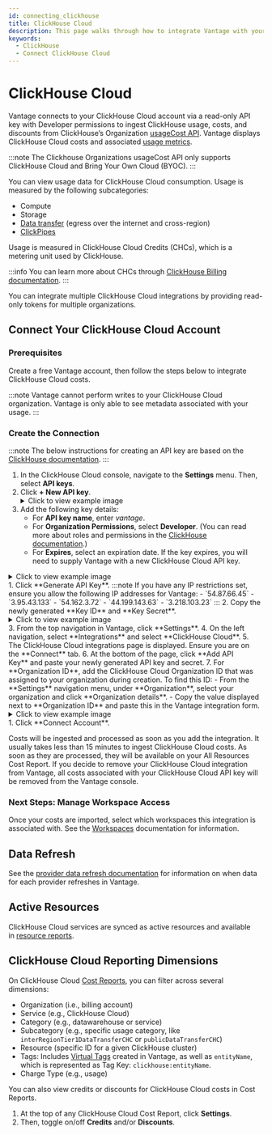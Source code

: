 ```yaml
---
id: connecting_clickhouse
title: ClickHouse Cloud
description: This page walks through how to integrate Vantage with your ClickHouse Cloud account.
keywords:
  - ClickHouse
  - Connect ClickHouse Cloud
---
```


# ClickHouse Cloud

Vantage connects to your ClickHouse Cloud account via a read-only API key with Developer permissions to ingest ClickHouse usage, costs, and discounts from ClickHouse’s Organization [usageCost API](https://clickhouse.com/docs/cloud/manage/api/usageCost-api-reference).  Vantage displays ClickHouse Cloud costs and associated [usage metrics](/usage_based_reporting).

:::note
The Clickhouse Organizations usageCost API only supports ClickHouse Cloud and Bring Your Own Cloud (BYOC).
:::

You can view usage data for ClickHouse Cloud consumption. Usage is measured by the following subcategories:

- Compute
- Storage
- [Data transfer](https://clickhouse.com/docs/cloud/manage/network-data-transfer) (egress over the internet and cross-region)
- [ClickPipes](https://clickhouse.com/docs/integrations/clickpipes)

Usage is measured in ClickHouse Cloud Credits (CHCs), which is a metering unit used by ClickHouse.  

:::info
You can learn more about CHCs through [ClickHouse Billing documentation](https://clickhouse.com/docs/en/cloud/manage/jan-2025-faq/billing).
:::

You can integrate multiple ClickHouse Cloud integrations by providing read-only tokens for multiple organizations.

## Connect Your ClickHouse Cloud Account

### Prerequisites

Create a free Vantage account, then follow the steps below to integrate ClickHouse Cloud costs.

:::note
Vantage cannot perform writes to your ClickHouse Cloud organization. Vantage is only able to see metadata associated with your usage.
:::

### Create the Connection

:::note
The below instructions for creating an API key are based on the [ClickHouse documentation](https://clickhouse.com/docs/cloud/manage/openapi).
:::

1. In the ClickHouse Cloud console, navigate to the **Settings** menu. Then, select **API keys**. 
2. Click **+ New API key**.
    <details><summary>Click to view example image</summary>
      <div>
      <img alt="ClickHouse API Key screen" width="100%" src="https://assets.vantage.sh/docs/clickhouse-api.png"/> </div>
    </details>
3. Add the following key details:
   - For **API key name**, enter *vantage*.
   - For **Organization Permissions**, select **Developer**. (You can read more about roles and permissions in the [ClickHouse documentation](https://clickhouse.com/docs/cloud/security/cloud-access-management/overview).)
   - For **Expires**, select an expiration date. If the key expires, you will need to supply Vantage with a new ClickHouse Cloud API key.
   
  <details><summary>Click to view example image</summary>
    <div>
    <img alt="Creating a ClickHouse key" width="100%" src="https://assets.vantage.sh/docs/clickhouse-create-key.png"/> </div>
  </details>
1. Click **Generate API Key**.
   :::note
   If you have any IP restrictions set, ensure you allow the following IP addresses for Vantage:
   - `54.87.66.45`
   - `3.95.43.133`
   - `54.162.3.72`
   - `44.199.143.63`
   - `3.218.103.23`
   :::
2. Copy the newly generated **Key ID** and **Key Secret**.
    <details><summary>Click to view example image</summary>
      <div>
      <img alt="Copying ClickHouse key and secret" width="100%" src="https://assets.vantage.sh/docs/clickhouse-key-secret.png"/> </div>
    </details>
3. From the top navigation in Vantage, click **Settings**.
4. On the left navigation, select **Integrations** and select **ClickHouse Cloud**.
5. The ClickHouse Cloud integrations page is displayed. Ensure you are on the **Connect** tab.
6. At the bottom of the page, click **Add API Key** and paste your newly generated API key and secret.
7.  For **Organization ID**, add the ClickHouse Cloud Organization ID that was assigned to your organization during creation. To find this ID:
    - From the **Settings** navigation menu, under **Organization**, select your organization and click **Organization details**.
    - Copy the value displayed next to **Organization ID** and paste this in the Vantage integration form.
 
  <details><summary>Click to view example image</summary>
    <div>
    <img alt="Copying ClickHouse Organization ID" width="100%" src="https://assets.vantage.sh/docs/clickhouse-org-id.png"/> </div>
  </details>
1.  Click **Connect Account**.

Costs will be ingested and processed as soon as you add the integration. It usually takes less than 15 minutes to ingest ClickHouse Cloud costs. As soon as they are processed, they will be available on your All Resources Cost Report. If you decide to remove your ClickHouse Cloud integration from Vantage, all costs associated with your ClickHouse Cloud API key will be removed from the Vantage console.

### Next Steps: Manage Workspace Access

Once your costs are imported, select which workspaces this integration is associated with. See the [Workspaces](/workspaces#integration-workspace) documentation for information.

## Data Refresh

See the [provider data refresh documentation](/provider_data_refresh) for information on when data for each provider refreshes in Vantage.

## Active Resources

ClickHouse Cloud services are synced as active resources and available in [resource reports](/active_resources).

## ClickHouse Cloud Reporting Dimensions

On ClickHouse Cloud [Cost Reports](/cost_reports), you can filter across several dimensions:

- Organization (i.e., billing account)
- Service (e.g., ClickHouse Cloud)
- Category (e.g., datawarehouse or service)
- Subcategory (e.g., specific usage category, like `interRegionTier1DataTransferCHC` or `publicDataTransferCHC`)
- Resource (specific ID for a given ClickHouse cluster)
- Tags: Includes [Virtual Tags](/tagging) created in Vantage, as well as `entityName`, which is represented as Tag Key: `clickhouse:entityName`.
- Charge Type (e.g., usage)

You can also view credits or discounts for ClickHouse Cloud costs in Cost Reports.

1. At the top of any ClickHouse Cloud Cost Report, click **Settings**.
2. Then, toggle on/off **Credits** and/or **Discounts**.